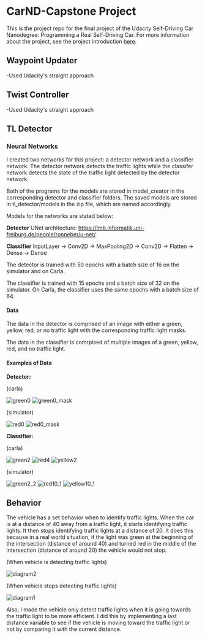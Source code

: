 # CarND-Capstone Project

This is the project repo for the final project of the Udacity Self-Driving Car Nanodegree: Programming a Real Self-Driving Car. For more information about the project, see the project introduction [here](https://classroom.udacity.com/nanodegrees/nd013/parts/6047fe34-d93c-4f50-8336-b70ef10cb4b2/modules/e1a23b06-329a-4684-a717-ad476f0d8dff/lessons/462c933d-9f24-42d3-8bdc-a08a5fc866e4/concepts/5ab4b122-83e6-436d-850f-9f4d26627fd9).

## Waypoint Updater

-Used Udacity's straight approach

## Twist Controller

-Used Udacity's straight approach

## TL Detector
### Neural Networks
 
 I created two networks for this project: a detector network and a classifier network. The detector network detects the traffic lights while the classifer network detects the state of the traffic light detected by the detector network.
 
Both of the programs for the models are stored in model_creator in the corresponding detector and classifier folders. The saved models are stored in tl_detector/models in the zip file, which are named accordingly.

Models for the networks are stated below:

**Detector**
UNet architecture: https://lmb.informatik.uni-freiburg.de/people/ronneber/u-net/

**Classifier**
InputLayer -> Conv2D -> MaxPooling2D -> Conv2D -> Flatten -> Dense -> Dense


The detector is trained with 50 epochs with a batch size of 16 on the simulator and on Carla.

The classifier is trained with 15 epochs and a batch size of 32 on the simulator. On Carla, the classifier uses the same epochs with a batch size of 64.

#### Data

The data in the detector is comprised of an image with either a green, yellow, red, or no traffic light with the corresponding traffic light masks.

The data in the classifier is comrpised of multiple images of a green, yellow, red, and no traffic light.

#### Examples of Data

 **Detector:**
 
 (carla)
 
 ![green0](https://user-images.githubusercontent.com/357819/40889049-10adbd6e-672e-11e8-8dbe-5f9d3ffa0b98.jpg)
 ![green0_mask](https://user-images.githubusercontent.com/357819/40889056-17367838-672e-11e8-9078-e7dc91abb79e.jpg)
 
 (simulator)
 
 ![red0](https://user-images.githubusercontent.com/357819/40889074-4c3c2726-672e-11e8-894b-f2a9dd1e8c29.jpg)
 ![red0_mask](https://user-images.githubusercontent.com/357819/40889075-51705492-672e-11e8-9c30-01b6360747cf.jpg)
 
**Classifier:**
 
 (carla)
 
 ![green2](https://user-images.githubusercontent.com/357819/40889078-5dfcf828-672e-11e8-9dda-a6727a4b5c70.jpg)
 ![red4](https://user-images.githubusercontent.com/357819/40889084-6809e4ac-672e-11e8-857e-efe9d1708e15.jpg)
 ![yellow2](https://user-images.githubusercontent.com/357819/40889086-727c2daa-672e-11e8-8bd5-d89f916e7c4e.jpg)
 
 (simulator)
 
 ![green2_2](https://user-images.githubusercontent.com/357819/40889088-7f7fdf2e-672e-11e8-8621-738ba725afa7.jpg)
 ![red10_1](https://user-images.githubusercontent.com/357819/40889089-8737a21a-672e-11e8-86d9-ecfedb1385bb.jpg)
 ![yellow10_1](https://user-images.githubusercontent.com/357819/40889092-8d07cb66-672e-11e8-8b6b-9be6c13c3443.jpg)

 
 ## Behavior
 
 The vehicle has a set behavior when to identify traffic lights. When the car is at a distance of 40 away from a traffic light, it starts identifying traffic lights. It then stops identifying traffic lights at a distance of 20. It does this because in a real world situation, if the light was green at the beginning of the intersection (distance of around 40) and turned red in the middle of the intersection (distance of around 20) the vehicle would not stop. 

(When vehicle is detecting traffic lights)

![diagram2](https://user-images.githubusercontent.com/357819/40889036-e66fd352-672d-11e8-9939-aa824952282b.PNG)

 (When vehicle stops detecting traffic lights)

![diagram1](https://user-images.githubusercontent.com/357819/40889040-f06ee140-672d-11e8-9b23-e0743fd3958d.PNG)

Also, I made the vehicle only detect traffic lights when it is going towards the traffic light to be more efficient. I did this by implementing a last distance variable to see if the vehicle is moving toward the traffic light or not by comparing it with the current distance.


